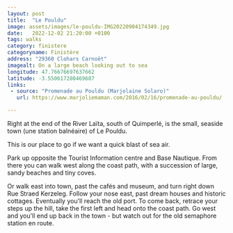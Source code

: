 ```yaml
---
layout: post
title:  "Le Pouldu"
image: assets/images/le-pouldu-IMG20220904174349.jpg
date:   2022-12-02 21:20:00 +0100
tags: walks
category: finistere
categoryname: Finistère
address: "29360 Clohars Carnoët"
imagealt: On a large beach looking out to sea
longitude: 47.76676697637662
latitude: -3.550617280469687
links:
 - source: "Promenade au Pouldu (Marjolaine Solaro)"
   url: https://www.marjoliemaman.com/2016/02/16/promenade-au-pouldu/

---
```

Right at the end of the River Laïta, south of Quimperlé, is the small, seaside town (une station balnéaire) of Le Pouldu.

This is our place to go if we want a quick blast of sea air.

Park up opposite the Tourist Information centre and Base Nautique. From there you can walk west along the coast path, with a succession of large, sandy beaches and tiny coves.

Or walk east into town, past the cafés and museum, and turn right down Rue Straed Kerzeleg. Follow your nose east, past dream houses and historic cottages. Eventually you'll reach the old port. To come back, retrace your steps up the hill, take the first left and head onto the coast path. Go west and you'll end up back in the town - but watch out for the old semaphore station en route.
